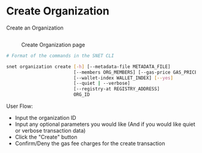 # Create Organization

Create an Organization

<figure><img src="/assets/images/products/TUI/Screenshot 2024-08-17 at 5.57.58 PM.png" alt=""><figcaption><p>Create Organization page</p></figcaption></figure>

```bash
# Format of the commands in the SNET CLI

snet organization create [-h] [--metadata-file METADATA_FILE]
                         [--members ORG_MEMBERS] [--gas-price GAS_PRICE]
                         [--wallet-index WALLET_INDEX] [--yes]
                         [--quiet | --verbose]
                         [--registry-at REGISTRY_ADDRESS]
                         ORG_ID
```

User Flow:

* Input the organization ID
* Input any optional parameters you would like (And if you would like quiet or verbose transaction data)
* Click the "Create" button
* Confirm/Deny the gas fee charges for the create transaction
